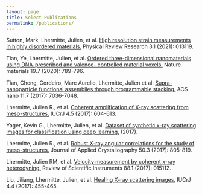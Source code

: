 ```yaml
---
layout: page
title: Select Publications
permalink: /publications/
---
```


Sutton, Mark, Lhermitte, Julien, et al. [High resolution strain measurements in highly disordered materials.](https://journals.aps.org/prresearch/abstract/10.1103/PhysRevResearch.3.013119)
Physical Review Research 3.1 (2021): 013119.

Tian, Ye, Lhermitte, Julien, et al. [Ordered three-dimensional nanomaterials using DNA-prescribed and valence-
controlled material voxels.](https://www.nature.com/articles/s41563-019-0550-x) Nature materials 19.7 (2020): 789-796.

Tian, Cheng, Cordeiro, Marc Aurelio, Lhermitte, Julien et al. [Supra-nanoparticle functional assemblies through
programmable stacking.](https://pubs.acs.org/doi/abs/10.1021/acsnano.7b02671) ACS nano 11.7 (2017): 7036-7048.

Lhermitte, Julien R., et al. [Coherent amplification of X-ray scattering from meso-structures.](https://journals.iucr.org/m/issues/2017/05/00/it5012/) IUCrJ 4.5 (2017):
604-613.

Yager, Kevin G., Lhermitte, Julien, et al. [Dataset of synthetic x-ray scattering images for classification using
deep learning.](https://petreldata.alcf.anl.gov/mdf/detail/pub_94_yager_synthetic_v1.2/) (2017).

Lhermitte, Julien R., et al. [Robust X-ray angular correlations for the study of meso-structures.](https://scripts.iucr.org/cgi-bin/paper?aj5285) Journal of Applied Crystallography 50.3 (2017): 805-819.

Lhermitte, Julien RM, et al. [Velocity measurement by coherent x-ray heterodyning.](https://aip.scitation.org/doi/10.1063/1.4974099) Review of Scientific
Instruments 88.1 (2017): 015112.

Liu, Jiliang, Lhermitte, Julien, et al. [Healing X-ray scattering images.](https://journals.iucr.org/m/issues/2017/04/00/tj5010/index.html) IUCrJ 4.4 (2017): 455-465.
